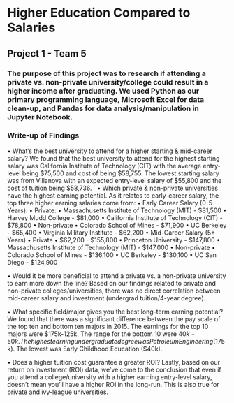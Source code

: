 # Higher Education Compared to Salaries
## Project 1 - Team 5

### The purpose of this project was to research if attending a private vs. non-private university/college could result in a higher income after graduating. We used Python as our primary programming language, Microsoft Excel for data clean-up, and Pandas for data analysis/manipulation in Jupyter Notebook.

### Write-up of Findings

•	What’s the best university to attend for a higher starting & mid-career salary?
We found that the best university to attend for the highest starting salary was California Institute of Technology (CIT) with the average entry-level being $75,500 and cost of being $58,755. The lowest starting salary was from Villanova with an expected entry-level salary of $55,800 and the cost of tuition being $58,736.
`
•	Which private & non-private universities have the highest earning potential.
As it relates to early-career salary, the top three higher earning salaries come from:
   • Early Career Salary (0-5 Years):
     • Private:
       • Massachusetts Institute of Technology (MIT) - $81,500
       • Harvey Mudd College - $81,000
       • California Institute of Technology (CIT) - $78,800
     • Non-private
       • Colorado School of Mines - $71,900
       • UC Berkeley - $65,400
       • Virginia Military Institute - $62,200
   • Mid-Career Salary (5+ Years)
     • Private
       • $62,200 - $155,800
       • Princeton University - $147,800
       • Massachusetts Institute of Technology (MIT) - $147,000
     • Non-private
       • Colorado School of Mines - $136,100
       • UC Berkeley - $130,100
       • UC San Diego - $124,900
       
•	Would it be more beneficial to attend a private vs. a non-private university to earn more down the line?
Based on our findings related to private and non-private colleges/universities, there was no direct correlation between mid-career salary and investment (undergrad tuition/4-year degree). 

•	What specific field/major gives you the best long-term earning potential? 
We found that there was a significant difference between the pay scale of the top ten and bottom ten majors in 2015. The earnings for the top 10 majors were $175k-125k. The range for the bottom 10 were $40k-50k. The highest earning undergraduate degree was Petroleum Engineering ($175k). The lowest was Early Childhood Education ($40k).

•	Does a higher tuition cost guarantee a greater ROI?
Lastly, based on our return on investment (ROI) data, we’ve come to the conclusion that even if you attend a college/university with a higher earning entry-level salary, doesn’t mean you’ll have a higher ROI in the long-run. This is also true for private and ivy-league universities.
